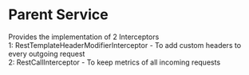 <h1>Parent Service</h1>

Provides the implementation of 2 Interceptors<br>
1: RestTemplateHeaderModifierInterceptor - To add custom headers to every outgoing request<br>
2: RestCallInterceptor - To keep metrics of all incoming requests<br>